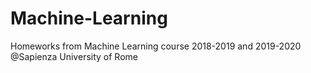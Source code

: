 # Machine-Learning
Homeworks from Machine Learning course 2018-2019 and 2019-2020 @Sapienza University of Rome
